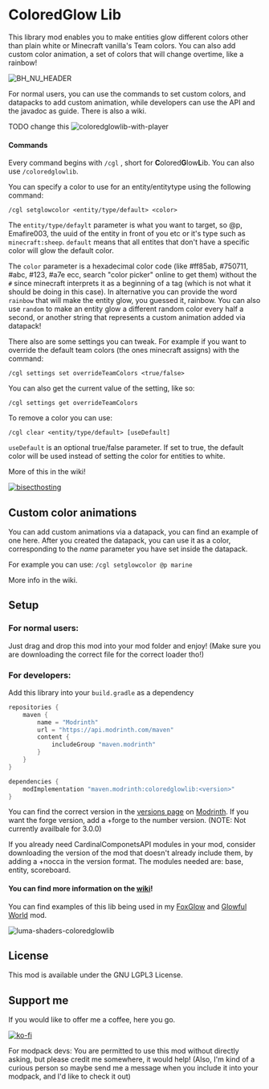 # ColoredGlow Lib
This library mod enables you to make entities glow different colors other than plain white or Minecraft vanilla's Team colors. You can also add custom color animation, a set of colors that will change overtime, like a rainbow!

![BH_NU_HEADER](https://github.com/Emafire003/ColoredGlowLib/assets/29462910/9346b836-2cd7-47a0-8364-e09bd66e3c37)

For normal users, you can use the commands to set custom colors, and datapacks to add custom animation, while developers can use the API and the javadoc as guide. There is also a wiki.


TODO change this
![coloredglowlib-with-player](https://user-images.githubusercontent.com/29462910/157507551-dfc4ee7e-66fb-4dae-9578-e17ca64e3b44.png)

#### Commands
Every command begins with `/cgl` , short for **C**olored**G**low**L**ib. You can also use `/coloredglowlib`. 

You can specify a color to use for an entity/entitytype using the following command:

`/cgl setglowcolor <entity/type/default> <color>`

The `entity/type/defaylt` parameter is what you want to target, so @p, Emafire003, the uuid of the entity in front of you etc or it's type such as `minecraft:sheep`. `default` means that all entites that don't have a specific color will glow the default color.

The `color` parameter is a hexadecimal color code (like #ff85ab, #750711, #abc, #123, #a7e ecc, search "color picker" online to get them) without the `#` since minecraft interprets it as a beginning of a tag (which is not what it should be doing in this case). In alternative you can provide the word `rainbow` that will make the entity glow, you guessed it, rainbow. You can also use `random` to make an entity glow a different random color every half a second, or another string that represents a custom animation added via datapack!

There also are some settings you can tweak. For example if you want to override the default team colors (the ones minecraft assigns) with the command:

`/cgl settings set overrideTeamColors <true/false>`

You can also get the current value of the setting, like so: 

`/cgl settings get overrideTeamColors`

To remove a color you can use: 

`/cgl clear <entity/type/default> [useDefault]`

`useDefault` is an optional true/false parameter. If set to true, the default color will be used instead of setting the color for entities to white. 

More of this in the wiki!

[![bisecthosting](https://github.com/Emafire003/ColoredGlowLib/assets/29462910/973c0c1a-062c-4c4a-aa04-f02e184fd5d7)](https://www.bisecthosting.com/LightDev)

## Custom color animations
You can add custom animations via a datapack, you can find an example of one here. After you created the datapack, you can use it as a color, corresponding to the *name* parameter you have set inside the datapack.

For example you can use:
`/cgl setglowcolor @p marine`

More info in the wiki.

## Setup
### For normal users:
Just drag and drop this mod into your mod folder and enjoy! (Make sure you are downloading the correct file for the correct loader tho!)

### For developers:
Add this library into your `build.gradle` as a dependency
```gradle
repositories {
    maven {
        name = "Modrinth"
        url = "https://api.modrinth.com/maven"
        content {
            includeGroup "maven.modrinth"
        }
    }
}

dependencies {
    modImplementation "maven.modrinth:coloredglowlib:<version>"
}
```

You can find the correct version in the [versions page](https://modrinth.com/mod/coloredglowlib/versions) on [Modrinth](https://modrinth.com/mod/coloredglowlib). 
If you want the forge version, add a +forge to the number version. (NOTE: Not currently availbale for 3.0.0)

If you already need CardinalComponetsAPI modules in your mod, consider downloading the version of the mod that doesn't already include them, by adding a +nocca in the version format. 
The modules needed are: base, entity, scoreboard. 

#### You can find more information on the [wiki](https://github.com/Emafire003/ColoredGlowLib/wiki)! 

You can find examples of this lib being used in my [FoxGlow](https://github.com/Emafire003/FoxGlow) and [Glowful World](https://github.com/Emafire003/GlowfulWorld) mod.

![luma-shaders-coloredglowlib](https://user-images.githubusercontent.com/29462910/157507676-576d3fb5-e24b-41f7-a7f0-6956d7ae4e29.png)

## License

This mod is available under the GNU LGPL3 License.

## Support me
If you would like to offer me a coffee, here you go.

[![ko-fi](https://ko-fi.com/img/githubbutton_sm.svg)](https://ko-fi.com/S6S88307C)

For modpack devs: You are permitted to use this mod without directly asking, but please credit me somewhere, it would help! (Also, I'm kind of a curious person so maybe send me a message when you include it into your modpack, and I'd like to check it out)

